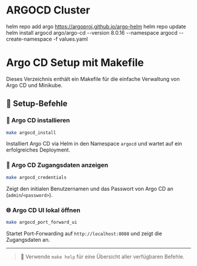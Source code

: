 
# ARGOCD Cluster
helm repo add argo https://argoproj.github.io/argo-helm
helm repo update
helm install argocd argo/argo-cd --version 8.0.16 --namespace argocd --create-namespace -f values.yaml



# Argo CD Setup mit Makefile

Dieses Verzeichnis enthält ein Makefile für die einfache Verwaltung von Argo CD und Minikube.

## 🚀 Setup-Befehle

### 🔧 Argo CD installieren

```bash
make argocd_install
```

Installiert Argo CD via Helm in den Namespace `argocd` und wartet auf ein erfolgreiches Deployment.

### 🔐 Argo CD Zugangsdaten anzeigen

```bash
make argocd_credentials
```

Zeigt den initialen Benutzernamen und das Passwort von Argo CD an (`admin`/`<password>`).

### 🌐 Argo CD UI lokal öffnen

```bash
make argocd_port_forward_ui
```

Startet Port-Forwarding auf `http://localhost:8088` und zeigt die Zugangsdaten an.

---

> 📘 Verwende `make help` für eine Übersicht aller verfügbaren Befehle.